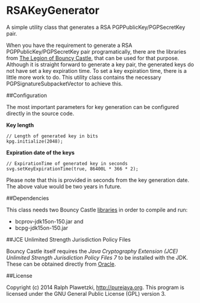 RSAKeyGenerator
==============

A simple utility class that generates a RSA PGPPublicKey/PGPSecretKey pair.

When you have the requirement to generate a RSA PGPPublicKey/PGPSecretKey pair programatically, there are the libraries from [The Legion of Bouncy Castle](https://www.bouncycastle.org/), that can be used for that purpose.
Although it is straight forward to generate a key pair, the generated keys do not have set a key expiration time.
To set a key expiration time, there is a little more work to do.
This utility class contains the necessary PGPSignatureSubpacketVector to achieve this.

##Configuration

The most important parameters for key generation can be configured directly in the source code.

**Key length**

    // Length of generated key in bits
    kpg.initialize(2048);

**Expiration date of the keys**

    // ExpirationTime of generated key in seconds
    svg.setKeyExpirationTime(true, 86400L * 366 * 2);

Please note that this is provided in seconds from the key generation date. The above value would be two years in future.

##Dependencies

This class needs two Bouncy Castle [libraries](http://www.bouncycastle.org/latest_releases.html) in order to compile and run:

* bcprov-jdk15on-150.jar and
* bcpg-jdk15on-150.jar

##JCE Unlimited Strength Jurisdiction Policy Files

Bouncy Castle itself requires the *Java Cryptography Extension (JCE) Unlimited Strength Jurisdiction Policy Files 7* to be installed with the JDK. These can be obtained directly from [Oracle](http://www.oracle.com/technetwork/java/javase/downloads/index.html).

##License

Copyright (c) 2014 Ralph Plawetzki, http://purejava.org. This program is licensed under the GNU General Public License (GPL) version 3.
